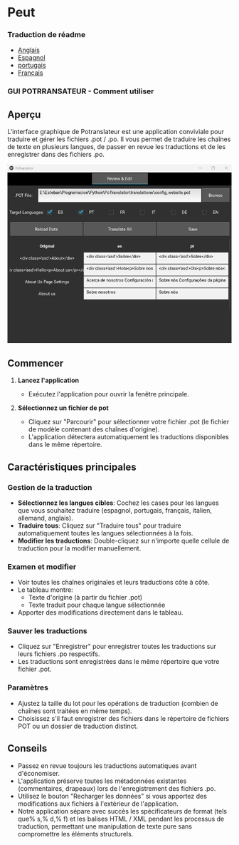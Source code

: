 # Peut

### Traduction de réadme

-   [Anglais](README.md)
-   [Espagnol](README.es.md)
-   [portugais](README.pt.md)
-   [Français](README.fr.md)

### GUI POTRRANSATEUR - Comment utiliser

## Aperçu

L'interface graphique de Potranslateur est une application conviviale pour traduire et gérer les fichiers .pot / .po. Il vous permet de traduire les chaînes de texte en plusieurs langues, de passer en revue les traductions et de les enregistrer dans des fichiers .po.

![Translator Graphical Interface](media/image1.png)

## Commencer

1.  **Lancez l'application**
    -   Exécutez l'application pour ouvrir la fenêtre principale.

2.  **Sélectionnez un fichier de pot**
    -   Cliquez sur "Parcourir" pour sélectionner votre fichier .pot (le fichier de modèle contenant des chaînes d'origine).
    -   L'application détectera automatiquement les traductions disponibles dans le même répertoire.

## Caractéristiques principales

### Gestion de la traduction

-   **Sélectionnez les langues cibles**: Cochez les cases pour les langues que vous souhaitez traduire (espagnol, portugais, français, italien, allemand, anglais).
-   **Traduire tous**: Cliquez sur "Traduire tous" pour traduire automatiquement toutes les langues sélectionnées à la fois.
-   **Modifier les traductions**: Double-cliquez sur n'importe quelle cellule de traduction pour la modifier manuellement.

### Examen et modifier

-   Voir toutes les chaînes originales et leurs traductions côte à côte.
-   Le tableau montre:
    -   Texte d'origine (à partir du fichier .pot)
    -   Texte traduit pour chaque langue sélectionnée
-   Apporter des modifications directement dans le tableau.

### Sauver les traductions

-   Cliquez sur "Enregistrer" pour enregistrer toutes les traductions sur leurs fichiers .po respectifs.
-   Les traductions sont enregistrées dans le même répertoire que votre fichier .pot.

### Paramètres

-   Ajustez la taille du lot pour les opérations de traduction (combien de chaînes sont traitées en même temps).
-   Choisissez s'il faut enregistrer des fichiers dans le répertoire de fichiers POT ou un dossier de traduction distinct.

## Conseils

-   Passez en revue toujours les traductions automatiques avant d'économiser.
-   L'application préserve toutes les métadonnées existantes (commentaires, drapeaux) lors de l'enregistrement des fichiers .po.
-   Utilisez le bouton "Recharger les données" si vous apportez des modifications aux fichiers à l'extérieur de l'application.
-   Notre application sépare avec succès les spécificateurs de format (tels que% s,% d,% f) et les balises HTML / XML pendant les processus de traduction, permettant une manipulation de texte pure sans compromettre les éléments structurels.
